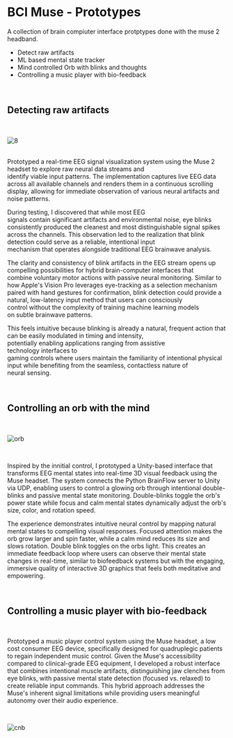 # BCI Muse - Prototypes

A collection of brain compiuter interface protptypes done with the muse 2 headband.

- Detect raw artifacts
- ML based mental state tracker
- Mind controlled Orb with blinks and thoughts
- Controlling a music player with bio-feedback



<br>

## Detecting raw artifacts
<br>

![8](https://github.com/user-attachments/assets/803653ec-117c-460e-ad4e-7ffd6b040bdb)

<br>
Prototyped a real-time EEG signal visualization system using the Muse 2 headset to explore raw neural data streams and identify viable input patterns. The implementation captures live EEG data across all available channels and renders them in a continuous scrolling display, allowing for immediate observation of various neural artifacts and noise patterns. 

During testing, I discovered that while most EEG signals contain significant artifacts and environmental noise, eye blinks consistently produced the cleanest and most distinguishable signal spikes across the channels. This observation led to the realization that blink detection could serve as a reliable, intentional input mechanism that operates alongside traditional EEG brainwave analysis.


The clarity and consistency of blink artifacts in the EEG stream opens up compelling possibilities for hybrid brain-computer interfaces that combine voluntary motor actions with passive neural monitoring. Similar to how Apple's Vision Pro leverages eye-tracking as a selection mechanism paired with hand gestures for confirmation, blink detection could provide a natural, low-latency input method that users can consciously control without the complexity of training machine learning models on subtle brainwave patterns. 

This  feels intuitive because blinking is already a natural, frequent action that can be easily modulated in timing and intensity, potentially enabling applications ranging from assistive technology interfaces to gaming controls where users maintain the familiarity of intentional physical input while benefiting from the seamless, contactless nature of neural sensing.

<br>

## Controlling an orb with the mind

<br>

![orb](https://github.com/user-attachments/assets/e965830f-0201-4b48-ac08-e6e4cb951cb6)

<br>

Inspired by the innitial control, I prototyped a Unity-based interface that transforms EEG mental states into real-time 3D visual feedback using the Muse headset. The system connects the Python BrainFlow server to Unity via UDP, enabling users to control a glowing orb through intentional double-blinks and passive mental state monitoring. Double-blinks toggle the orb's power state while focus and calm mental states dynamically adjust the orb's size, color, and rotation speed.

The experience demonstrates intuitive neural control by mapping natural mental states to compelling visual responses. Focused attention makes the orb grow larger and spin faster, while a calm mind reduces its size and slows rotation. Double blink toggles on the orbs light. This creates an immediate feedback loop where users can observe their mental state changes in real-time, similar to biofeedback systems but with the engaging, immersive quality of interactive 3D graphics that feels both meditative and empowering.

<br>

## Controlling a music player with bio-feedback

<br>

Prototyped a music player control system using the Muse headset, a low cost consumer EEG device, specifically designed for quadruplegic patients to regain independent music control. Given the Muse's accessibility compared to clinical-grade EEG equipment, I developed a robust interface that combines intentional muscle artifacts, distinguishing jaw clenches from eye blinks, with passive mental state detection (focused vs. relaxed) to create reliable input commands. This hybrid approach addresses the Muse's inherent signal limitations while providing users meaningful autonomy over their audio experience.

<br>

![cnb](https://github.com/user-attachments/assets/84ede4ba-9112-4fa9-8c30-222f3c9f9357)


<br>
